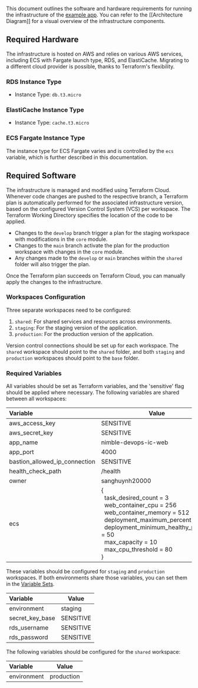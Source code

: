 This document outlines the software and hardware requirements for running the infrastructure of the [example app](https://github.com/SanG-github/nimble-devops-ic-web). You can refer to the [[Architecture Diagram]] for a visual overview of the infrastructure components.

## Required Hardware

The infrastructure is hosted on AWS and relies on various AWS services, including ECS with Fargate launch type, RDS, and ElastiCache. Migrating to a different cloud provider is possible, thanks to Terraform's flexibility.

### RDS Instance Type

- Instance Type: `db.t3.micro`

### ElastiCache Instance Type

- Instance Type: `cache.t3.micro`

### ECS Fargate Instance Type

The instance type for ECS Fargate varies and is controlled by the `ecs` variable, which is further described in this documentation.

## Required Software

The infrastructure is managed and modified using Terraform Cloud. Whenever code changes are pushed to the respective branch, a Terraform plan is automatically performed for the associated infrastructure version, based on the configured Version Control System (VCS) per workspace. The Terraform Working Directory specifies the location of the code to be applied.

- Changes to the `develop` branch trigger a plan for the staging workspace with modifications in the `core` module.
- Changes to the `main` branch activate the plan for the production workspace with changes in the `core` module.
- Any changes made to the `develop` or `main` branches within the `shared` folder will also trigger the plan.

Once the Terraform plan succeeds on Terraform Cloud, you can manually apply the changes to the infrastructure.

### Workspaces Configuration

Three separate workspaces need to be configured:

1. `shared`: For shared services and resources across environments.
2. `staging`: For the staging version of the application.
3. `production`: For the production version of the application.

Version control connections should be set up for each workspace. The `shared` workspace should point to the `shared` folder, and both `staging` and `production` workspaces should point to the `base` folder.

### Required Variables

All variables should be set as Terraform variables, and the 'sensitive' flag should be applied where necessary. The following variables are shared between all workspaces:

| Variable                    | Value       |
|:----------------------------|-------------|
| aws_access_key              | SENSITIVE   |
| aws_secret_key              | SENSITIVE   |
| app_name                    | nimble-devops-ic-web  |
| app_port                    | 4000        |
| bastion_allowed_ip_connection | SENSITIVE |
| health_check_path           | /health     |
| owner                       | sanghuynh20000 |
| ecs                         | {<br>&nbsp;&nbsp;task_desired_count = 3 <br>&nbsp;&nbsp;web_container_cpu = 256 <br>&nbsp;&nbsp;web_container_memory = 512 <br>&nbsp;&nbsp;deployment_maximum_percent = 200 <br>&nbsp;&nbsp;deployment_minimum_healthy_percent = 50 <br>&nbsp;&nbsp;max_capacity = 10 <br>&nbsp;&nbsp;max_cpu_threshold = 80 <br>} |

These variables should be configured for `staging` and `production` workspaces. If both environments share those variables, you can set them in the [Variable Sets](https://developer.hashicorp.com/terraform/tutorials/cloud/cloud-multiple-variable-sets).

| Variable        | Value     |
|:----------------|-----------|
| environment     | staging   |
| secret_key_base | SENSITIVE |
| rds_username    | SENSITIVE |
| rds_password    | SENSITIVE |

The following variables should be configured for the `shared` workspace:

| Variable        | Value      |
|:----------------|------------|
| environment     | production |
